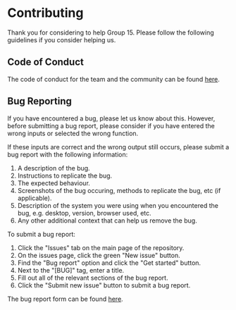 # Contributing
Thank you for considering to help Group 15. Please follow the following guidelines if you consider helping us.

## Code of Conduct
The code of conduct for the team and the community can be found [here](https://github.com/NapierTeam15CW/SEM_Coursework/blob/master/CODE_OF_CONDUCT.md).

## Bug Reporting

If you have encountered a bug, please let us know about this. However, before submitting a bug report, please consider if you have entered the wrong inputs or selected the wrong function.

If these inputs are correct and the wrong output still occurs, please submit a bug report with the following information:
1. A description of the bug.
2. Instructions to replicate the bug.
3. The expected behaviour.
4. Screenshots of the bug occuring, methods to replicate the bug, etc (if applicable).
5. Description of the system you were using when you encountered the bug, e.g. desktop, version, browser used, etc.
6. Any other additional context that can help us remove the bug.

To submit a bug report:
1. Click the "Issues" tab on the main page of the repository.
2. On the issues page, click the green "New issue" button.
3. Find the "Bug report" option and click the "Get started" button.
4. Next to the "[BUG]" tag, enter a title.
5. Fill out all of the relevant sections of the bug report.
6. Click the "Submit new issue" button to submit a bug report.

The bug report form can be found [here](https://github.com/NapierTeam15CW/SEM_Coursework/issues/new?assignees=&labels=&template=bug_report.md&title=%5BBUG%5D).
